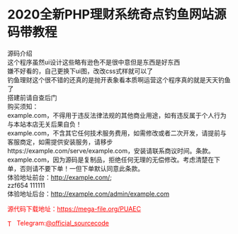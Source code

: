 # 2020全新PHP理财系统奇点钓鱼网站源码带教程

源码介绍<br>这个程序虽然ui设计这些略有逊色不是很中意但是东西是好东西<br>嫌不好看的，自己更换下ui图，改改css式样就可以了<br>钓鱼理财这个很不错的还真的是抛开表象看本质啊运营这个程序真的就是天天钓鱼了<br>搭建前请自查后门<br>购买须知：<br>example.com，不得用于违反法律法规的其他商业用途，如有违反属于个人行为与本站本店无关后果自负！<br>example.com，不含其它任何技术服务费用，如需修改或者二次开发，请提前与客服商定，如需提供安装服务，请移步https://example.com/serve/example.com，安装请联系商议时间。条款。<br>example.com，因为源码是复制品，拒绝任何无理的无偿修改。考虑清楚在下单，否则请不要下单！一但下单默认同意此条款。<br>体验地址前台：http://example.com/; <br>zzf654  111111<br>体验地址后台：http://example.com/admin/example.com<br>


<p style="color: red;">源代码下载地址：<a href="https://mega-file.org/PUAEC" style="color: red;">https://mega-file.org/PUAEC</a></p><p style="color: red;"><img src="https://cdn-icons-png.flaticon.com/512/2111/2111646.png" alt="Telegram Icon" style="width: 16px; vertical-align: middle; margin-right: 5px;">Telegram:<a href="https://t.me/official_sourcecode" style="color: red;">@official_sourcecode</a></p>